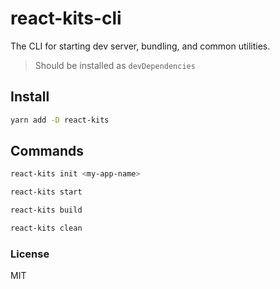 # react-kits-cli

The CLI for starting dev server, bundling, and common utilities.

> Should be installed as `devDependencies`

## Install

```sh
yarn add -D react-kits
```

## Commands

```sh
react-kits init <my-app-name>

react-kits start

react-kits build

react-kits clean
```

### License

MIT
